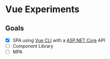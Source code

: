 # Vue Experiments

## Goals

- [x] SPA using [Vue CLI](https://cli.vuejs.org/) with a [ASP.NET Core](https://docs.microsoft.com/en-us/aspnet/core/web-api/?view=aspnetcore-2.2) API
- [ ] Component Library
- [ ] MPA